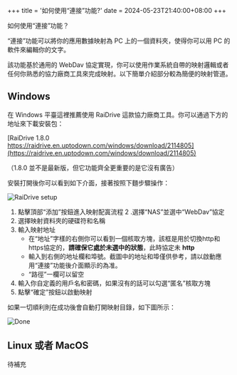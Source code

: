 +++
title = '如何使用“連接”功能?'
date = 2024-05-23T21:40:00+08:00
+++

如何使用“連接”功能？

“連接”功能可以將你的應用數據映射為 PC 上的一個資料夾，使得你可以用 PC 的軟件來編輯你的文字。

該功能基於通用的 WebDav 協定實現，你可以使用作業系統自帶的映射邏輯或者任何你熟悉的協力廠商工具來完成映射。以下簡單介紹部分較為簡便的映射管道。

## Windows

在 Windows 平臺這裡推薦使用 RaiDrive 這款協力廠商工具。你可以通過下方的地址來下載安裝包：

[RaiDrive 1.8.0 https://raidrive.en.uptodown.com/windows/download/2114805](https://raidrive.en.uptodown.com/windows/download/2114805)

（1.8.0 並不是最新版，但它功能齊全更重要的是它沒有廣告）

安裝打開後你可以看到如下介面，接著按照下麵步驟操作：

![RaiDrive setup](/img/zh-TW/how-to-use-the-remote-link-feature/add_drive.webp)

1. 點擊頂部“添加”按鈕進入映射配寘流程
2 .選擇“NAS”並選中“WebDav”協定
3. 選擇映射資料夾的硬碟符和名稱
4. 輸入映射地址
    - 在“地址”字樣的右側你可以看到一個核取方塊，該框是用於切換http和https協定的，**請確保它處於未選中的狀態**，此時協定未 **http**
    - 輸入到右側的地址欄和埠號。截圖中的地址和埠僅供參考，請以啟動應用“連接”功能後介面顯示的為准。
    - “路徑”一欄可以留空
5. 輸入你自定義的用戶名和密碼，如果沒有的話可以勾選“匿名”核取方塊
6. 點擊“確定”按鈕以啟動映射

如果一切順利則在成功後會自動打開映射目錄，如下圖所示：

![Done](/img/zh-TW/how-to-use-the-remote-link-feature/done.webp)

## Linux 或者 MacOS

待補充
